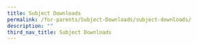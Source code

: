```yaml
---
title: Subject Downloads
permalink: /for-parents/Subject-Downloads/subject-downloads/
description: ""
third_nav_title: Subject Downloads
---
```

